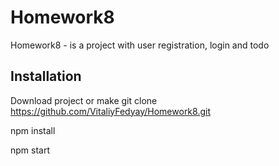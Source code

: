 # Homework8
Homework8 - is a project with user registration, login and todo 

## Installation

Download project or make git clone https://github.com/VitaliyFedyay/Homework8.git

npm install


npm start

